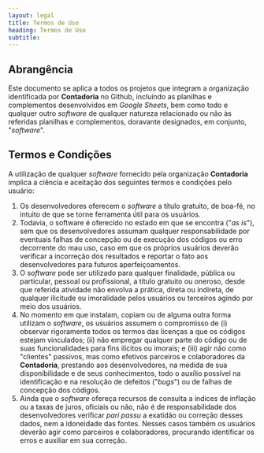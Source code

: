 ```yaml
---
layout: legal
title: Termos de Uso
heading: Termos de Uso
subtitle: 
---
```


## Abrangência

Este documento se aplica a todos os projetos que integram a organização identificada por **Contadoria** no Github, incluindo as planilhas e complementos desenvolvidos em *Google Sheets*, bem como todo e qualquer outro *software* de qualquer natureza relacionado ou não às referidas planilhas e complementos, doravante designados, em conjunto, "*software*".

## Termos e Condições

A utilização de qualquer *software* fornecido pela organização **Contadoria** implica a ciência e aceitação dos seguintes termos e condições pelo usuário:
1. Os desenvolvedores oferecem o *software* a título gratuito, de boa-fé, no intuito de que se torne ferramenta útil para os usuários. 
1. Todavia, o software é oferecido no estado em que se encontra ("*as is*"), sem que os desenvolvedores assumam qualquer responsabilidade por eventuais falhas de concepção ou de execução dos códigos ou erro decorrente do mau uso, caso em que os próprios usuários deverão verificar a incorreção dos resultados e reportar o fato aos desenvolvedores para futuros aperfeiçoamentos.
1. O *software* pode ser utilizado para qualquer finalidade, pública ou particular, pessoal ou profissional, a título gratuito ou oneroso, desde que referida atividade não envolva a prática, direta ou indireta, de qualquer ilicitude ou imoralidade pelos usuários ou terceiros agindo por meio dos usuários.
1. No momento em que instalam, copiam ou de alguma outra forma utilizam o *software*, os usuários assumem o compromisso de (i) observar rigoramente todos os termos das licenças a que os códigos estejam vinculados; (ii) não empregar qualquer parte do código ou de suas funcionalidades para fins ilícitos ou imorais; e (iii) agir não como "clientes" passivos, mas como efetivos parceiros e colaboradores da **Contadoria**, prestando aos desenvolvedores, na medida de sua disponibilidade e de seus conhecimentos, todo o auxílio possível na identificação e na resolução de defeitos ("*bugs*") ou de falhas de concepção dos códigos.
1. Ainda que o *software* ofereça recursos de consulta a índices de inflação ou a taxas de juros, oficiais ou não, não é de responsabilidade dos desenvolvedores verificar *pari passu* a exatidão ou correção desses dados, nem a idoneidade das fontes. Nesses casos também os usuários deverão agir como parceiros e colaboradores, procurando identificar os erros e auxiliar em sua correção.